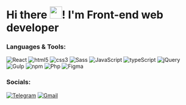 <h1 align="">Hi there
<img src="https://github.com/blackcater/blackcater/raw/main/images/Hi.gif" height="32"/>! I'm Front-end web developer</h1>

### Languages & Tools:

![React](https://img.shields.io/badge/-React-090909?style=for-the-badge&logo=react&logoColor=47C5FB)
![html5](https://img.shields.io/badge/-HTML5-090909?style=for-the-badge&logo=html5)
![css3](https://img.shields.io/badge/-css3-090909?style=for-the-badge&logo=css3&logoColor=7acef4)
![Sass](https://img.shields.io/badge/-SCSS/SASS-090909?style=for-the-badge&logo=sass)
![JavaScript](https://img.shields.io/badge/-JavaScript-090909?style=for-the-badge&logo=JavaScript&logoColor=E9D54D)
![typeScript](https://img.shields.io/badge/-typeScript-090909?style=for-the-badge&logo=typeScript)
![jQuery](https://img.shields.io/badge/-jQuery-090909?style=for-the-badge&logo=jQuery&logoColor=7acef4)
![Gulp](https://img.shields.io/badge/-Gulp-090909?style=for-the-badge&logo=Gulp)
![npm](https://img.shields.io/badge/-NPM-090909?style=for-the-badge&logo=npm)
![Php](https://img.shields.io/badge/-Php-090909?style=for-the-badge&logo=Php)
![Figma](https://img.shields.io/badge/-Figma-090909?style=for-the-badge&logo=Figma)

### Socials:
[![Telegram](https://img.shields.io/badge/-Telegram-090909?style=for-the-badge&logo=telegram&logoColor=27A0D9)](https://t.me/olgasema)
[![Gmail](https://img.shields.io/badge/-Gmail-090909?style=for-the-badge&logo=Gmail)](mailto:o.a.semenova11@gmail.com)

